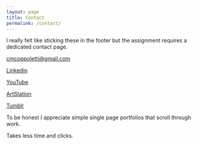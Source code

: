 ```yaml
---
layout: page
title: Contact
permalink: /contact/
---
```


I really felt like sticking these in the footer but the assignment requires a dedicated contact page.

<cmcoppoletti@gmail.com>

[Linkedin](https://www.linkedin.com/in/christian-coppoletti-b136b3b7)

[YouTube](https://www.youtube.com/user/fusobotic)

[ArtStation](http://fusobotic.artstation.com)

[Tumblr](http://fusobotic.tumblr.com)

To be honest I appreciate simple single page portfolios that scroll through work.

Takes less time and clicks.
